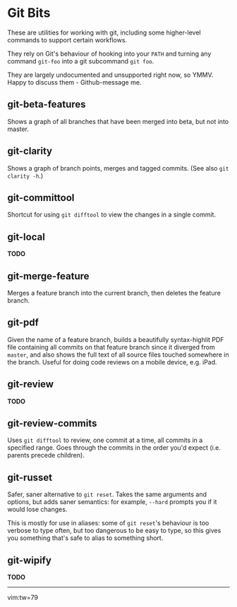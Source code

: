# Git Bits #

These are utilities for working with git, including some higher-level commands
to support certain workflows.

They rely on Git's behaviour of hooking into your `PATH` and turning any
command `git-foo` into a git subcommand `git foo`.

They are largely undocumented and unsupported right now, so YMMV.  Happy to
discuss them - Github-message me.

## git-beta-features ##
Shows a graph of all branches that have been merged into beta, but not into
master.

## git-clarity ##
Shows a graph of branch points, merges and tagged commits.
(See also `git clarity -h`.)

## git-committool ##
Shortcut for using `git difftool` to view the changes in a single commit.

## git-local ##
**TODO**

## git-merge-feature ##
Merges a feature branch into the current branch, then deletes the feature
branch.

## git-pdf ##
Given the name of a feature branch, builds a beautifully syntax-highlit PDF
file containing all commits on that feature branch since it diverged from
`master`, and also shows the full text of all source files touched somewhere
in the branch. Useful for doing code reviews on a mobile device, e.g. iPad.

## git-review ##
**TODO**

## git-review-commits ##
Uses `git difftool` to review, one commit at a time, all commits in a specified
range.  Goes through the commits in the order you'd expect (i.e.  parents
precede children).

## git-russet ##
Safer, saner alternative to `git reset`.  Takes the same arguments and options,
but adds saner semantics: for example, `--hard` prompts you if it would lose
changes.

This is mostly for use in aliases: some of `git reset`'s behaviour is too
verbose to type often, but too dangerous to be easy to type, so this gives you
something that's safe to alias to something short.

## git-wipify ##
**TODO**

***
vim:tw=79
